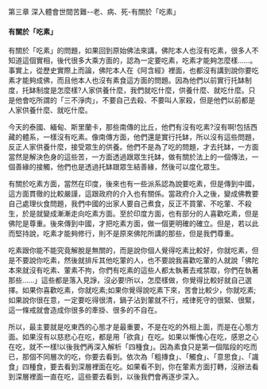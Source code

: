 第三章 深入體會世間苦難--老、病、死-有關於「吃素」

#### 有關於「吃素」

有關於「吃素」的問題，如果回到原始佛法來講，佛陀本人也沒有吃素，很多人不知道這個實相，後代很多大乘方面的，認為一定要吃素，吃素才能夠怎麼樣......。事實上，從歷史實際上而論，佛陀本人在《阿含經》裡面，也都沒有講到說你要吃素才能夠成佛，而且他本人也沒有素食這方面的問題。因為他們以前實行托缽制度，托缽制度是怎麼樣?人家供養什麼，我們就吃什麼，供養什麼、就吃什麼。只是他會吃所謂的「三不淨肉」，不要自己去殺、不要叫人家殺，但是他們以前都是人家供養什麼、就吃什麼。

今天的泰國、緬甸、斯里蘭卡，那些南傳的比丘，他們有沒有吃素?沒有啊!包括西藏的體系，一樣沒有吃素。像南傳方面，他們還是實行托缽，所以沒有這些問題，反正人家供養什麼，接受眾生的供養。他們不是為了吃的問題，才去托缽，一方面當然是解決色身的這些苦，一方面透過跟眾生托缽，做有關於法上的一個傳法，一個善緣的接觸，他們也是透過托缽跟眾生結善緣，然後可以度化眾生。

有關於吃素方面，當然在印度，後來也有一些派系認為說要吃素，但是傳到中國，這方面貫徹的比較嚴謹，這跟政府的介入也有關係。當政府介入之後，變成佛教要自己處理伙食問題，我們中國的出家人要自己煮食，反正不買葷、不吃葷、不殺生，於是就變成漸漸走向吃素方面。至於印度方面，也有部分的人喜歡吃素，但是佛陀是尊重。後來傳到中國，才把吃素方面，做一個更明確的確立。但是，若以此而堅持說，吃素才能夠修行，則不是原來佛陀所講的那些，但是我們尊重。

吃素跟你能不能究竟解脫是無關的，而是說你個人覺得吃素比較好，你就吃素，但是不要說你吃素，然後就排斥其他吃葷的人，也不要說我喜歡吃葷的人就說「佛陀本來就沒有吃素、葷素不拘，你們有吃素的這些人都太執著去戒禁取，你們在執著那些......」這些都是落入見諍，沒必要!所以，怎麼樣做，你覺得比較好就自己選擇。如果你喜歡吃素，你就吃素;如果你覺得說吃素下來，苦會比較少，你就吃素;如果說你很在意，一定要吃得很清，鍋子沾到葷就不行，戒律死守的很緊、很緊，這一條戒就會造成你很多的牽掛、很多的不自在。

所以，最主要就是吃東西的心態才是最重要，不是在吃的外相上面，而是在心態方面。如果沒有以慈悲心在吃，都是用「欲貪」在吃。如果以慚愧心在吃，感恩之心在吃，就不一樣!以後我們再深入解析「四種食」。因為素食只是第一個階段的吃而已，那個不同層次的吃，你要去看到。依次為「粗摶食」、「觸食」、「意思食」、「識食」四種食，要去看到深層裡面在吃。如果看不到，你在葷素方面打轉，沒辦法看到深層裡面一直在吃，這些要去看到，以後我們會再逐步深入。